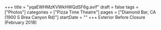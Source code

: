 +++
title = "yqaEWHMzKVWkHWQdSF6g.avif"
draft = false
tags = ["Photos"]
categories = ["Pizza Time Theatre"]
pages = ["Diamond Bar, CA (1900 S Brea Canyon Rd)"]
startDate = ""
+++
Exterior Before Closure (February 2018)
